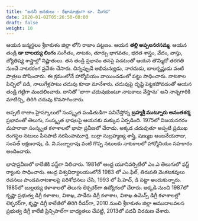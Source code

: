 ```yaml
---
title: "జననీ జనకులు - రేఖామాత్రంగా డా. మీగడ"
date: 2020-01-02T05:26:50-08:00
draft: false
weight: 10
---
```



ఆయన జన్మస్థలం శ్రీకాకుళం జిల్లా లోని రాజాం పట్టణం. ఆయన **తల్లి అప్పలనరసమ్మ**. ఆయన తండ్రి **డా దాలయ్య లింగం** సంగీతం, నాటకం, తూర్పు భాగవతం, భరత శాస్త్రం, వేదం, వాస్తు, జ్యోతిష్య శాస్త్రాల్లో నిష్ణాతులు. తన తండ్రి ప్రభావం తనపై పడటంతో ఆయన తొమ్మిదో తరగతి నుంచే నాటకరంగ ప్రవేశం చేసారు. చిన్నప్పుడే అభిమన్యుడు, నారదుడు, బాలకృష్ణుడు వంటి పాత్రలు పోషించారు. ఈ క్రమంలోనే హార్మోనియం వాయించడంలో పట్టు సాధించారు. నాటకాల పిచ్చిలో పడి, నాలుగేళ్లపాటు చదువు కూడా మానేశారు. చదువుపై దృష్టి పెట్టకపోవడంతో ఆయన తండ్రి గట్టిగా మందలించారు. దానితో 'బాగా చదువుకుంటూ నాటకాలు వేస్తాను' అని నాన్నగారికి మాటిచ్చి, తిరిగి చదువు కొనసాగించారు. 


అప్పటి రాజాం హైస్కూలులో సంస్కృత పండితుడిగా పనిచేస్తోన్న **బ్రహ్మశ్రీ ముట్నూరు అనంతశర్మ**  ప్రభావంతో తెలుగు, సంస్కృత భాషలపై ఆయనకు మక్కువ ఏర్పడింది. 1975లో విజయనగరం మహరాజా సంస్కృత కళాశాలలో భాషా ప్రవీణలో చేరాడు. అక్కడ చదువుతూ అప్పటి ప్రముఖ రంగస్థల నటులు పీసపాటి నరసింహమూర్తి, బుర్రా సుబ్రహ్మణ్య శాస్త్రి, షణ్ముఖ ఆంజనేయరాజు, సంపత్‌ లక్షణరావు, డి. వి.సుబ్బారావు వంటి గొప్ప నటులకు నాటకాలలో హార్మోనియం సహకారం అందించారు. 

భాషాప్రవీణలో కాలేజీకి ఫస్ట్‌గా నిలిచారు. 1981లో ఆంధ్ర యూనివర్సిటీలో ఎం.ఎ తెలుగులో ఫస్ట్‌ ర్యాంకు సాధించారు. ఆంధ్ర విశ్వవిద్యాలయంలోనే 1983 లో ఎం.ఫిల్‌, తిరుపతి వెంకటకవులు రచనలు పాండవనాటకాలపై పరిశోధనలు చేసి, 1993 లో పి.హెచ్‌, డి పట్టా అందుకున్నారు. 1985లో బుల్లయ్య కళాశాలలో తెలుగు లెక్చరర్‌గా ఉద్యోగంలో చేరారు. అక్కడి నుంచి 1987లో కృష్ణా ప్రభుత్వ డిగ్రీ కళాశాల, విశాఖ,   పాడేరు డిగ్రీ కళాశాల, విశాఖ ఉమెన్స్‌ డిగ్రీ కళాశాలల్లో లెక్చరర్‌గా, కృష్ణా డిగ్రీ కాలేజీలో తిరిగి రీడర్‌గా, 2010 నుంచి శ్రీకాకుళం జిల్లా ఆముదాలవలస ప్రభుత్వ డిగ్రీ కాలేజీ ప్రిన్సిపాల్‌గా బాధ్యతలు చేపట్టి, 2013లో పదవీ విరమణ చేశారు. 
